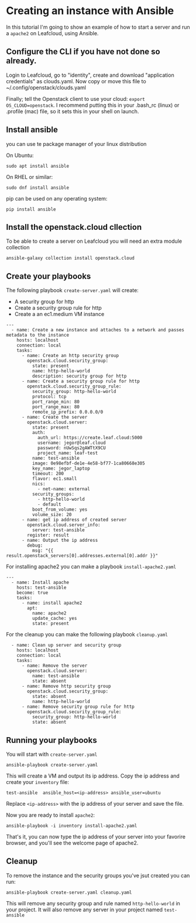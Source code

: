 # Creating an instance with Ansible
In this tutorial I'm going to show an example of how to start a server and run a `apache2` on Leafcloud, using Ansible.


## Configure the CLI if you have not done so already.
Login to Leafcloud, go to "identity", create and download "application credentials" as clouds.yaml. Now copy or move this file to ~/.config/openstack/clouds.yaml

Finally; tell the Openstack client to use your cloud: 
`export OS_CLOUD=openstack`. I recommend putting this in your .bash_rc (linux) or .profile (mac) file, so it sets this in your shell on launch.

## Install ansible

you can use te package manager of your linux distribution

On Ubuntu:
```shell
sudo apt install ansible
```

On RHEL or similar:
```shell
sudo dnf install ansible
```

pip can be used on any operating system:
```shell
pip install ansible
```

## Install the openstack.cloud cllection

To be able to create a server on Leafcloud you will need an extra module collection
```shell
ansible-galaxy collection install openstack.cloud
```

## Create your playbooks

The following playbook `create-server.yaml` will create:
- A security group for http
- Create a security group rule for http
- Create a an ec1.medium VM instance
```shell
---
  - name: Create a new instance and attaches to a network and passes metadata to the instance
    hosts: localhost
    connection: local
    tasks:
      - name: Create an http security group
        openstack.cloud.security_group:
          state: present
          name: http-hello-world
          description: security group for http
      - name: Create a security group rule for http
        openstack.cloud.security_group_rule:
          security_group: http-hello-world
          protocol: tcp
          port_range_min: 80
          port_range_max: 80
          remote_ip_prefix: 0.0.0.0/0
      - name: Create the server
        openstack.cloud.server:
          state: present
          auth:
            auth_url: https://create.leaf.cloud:5000
            username: jegor@leaf.cloud
            password: nUwSqs2gAWTtX9CU
            project_name: leaf-test
          name: test-ansible
          image: 0e98efbf-de1e-4e58-bf77-1ca80668e305
          key_name: jegor_laptop
          timeout: 200
          flavor: ec1.small
          nics:
            - net-name: external
          security_groups:
            - http-hello-world
            - default
          boot_from_volume: yes
          volume_size: 20
      - name: get ip address of created server
        openstack.cloud.server_info:
          server: test-ansible
        register: result
      - name: Output the ip address
        debug:
          msg: "{{ result.openstack_servers[0].addresses.external[0].addr }}"
```

For installing apache2 you can make a playbook `install-apache2.yaml`
```shell
---
  - name: Install apache
    hosts: test-ansible
    become: true
    tasks:
      - name: install apache2
        apt:
          name: apache2
          update_cache: yes
          state: present
```

For the cleanup you can make the following playbook `cleanup.yaml`
```shell
  - name: Clean up server and security group
    hosts: localhost
    connection: local
    tasks:
      - name: Remove the server
        openstack.cloud.server:
          name: test-ansible
          state: absent
      - name: Remove http security group
        openstack.cloud.security_group:
          state: absent
          name: http-hello-world
      - name: Remove security group rule for http
        openstack.cloud.security_group_rule:
          security_group: http-hello-world
          state: absent
```

## Running your playbooks

You will start with `create-server.yaml`

```shell
ansible-playbook create-server.yaml
```

This will create a VM and output its ip address.
Copy the ip address and create your `inventory` file:

```shell
test-ansible  ansible_host=<ip-address> ansible_user=ubuntu
```
Replace `<ip-address>` with the ip address of your server and save the file.

Now you are ready to install `apache2`:
```shell
ansible-playbook -i inventory install-apache2.yaml
```

That's it, you can now type the ip address of your server into your favorire browser,
and you'll see the welcome page of apache2.

## Cleanup

To remove the instance and the security groups you've jsut created you can run:
```shell
ansible-playbook create-server.yaml cleanup.yaml
```

This will remove any security group and rule named `http-hello-world` in your project.
It will also remove any server in your project named `test-ansible`
